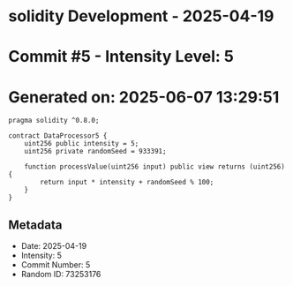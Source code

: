 ﻿# solidity Development - 2025-04-19
# Commit #5 - Intensity Level: 5
# Generated on: 2025-06-07 13:29:51
```solidity
pragma solidity ^0.8.0;

contract DataProcessor5 {
    uint256 public intensity = 5;
    uint256 private randomSeed = 933391;

    function processValue(uint256 input) public view returns (uint256) {
        return input * intensity + randomSeed % 100;
    }
}
```
## Metadata
- Date: 2025-04-19
- Intensity: 5
- Commit Number: 5
- Random ID: 73253176
